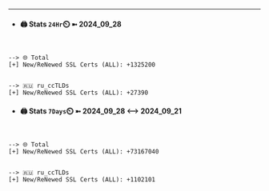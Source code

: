 

---
- #### 🖨️ **Stats** `24Hr`⏲️ ➼ 2024_09_28
```console


--> 🌐 Total
[+] New/ReNewed SSL Certs (ALL): +1325200


--> 🇷🇺 ru_ccTLDs
[+] New/ReNewed SSL Certs (ALL): +27390

```

- #### 🖨️ **Stats** `7Days`⏲️ ➼ 2024_09_28 <--> 2024_09_21
```console


--> 🌐 Total
[+] New/ReNewed SSL Certs (ALL): +73167040


--> 🇷🇺 ru_ccTLDs
[+] New/ReNewed SSL Certs (ALL): +1102101

```

